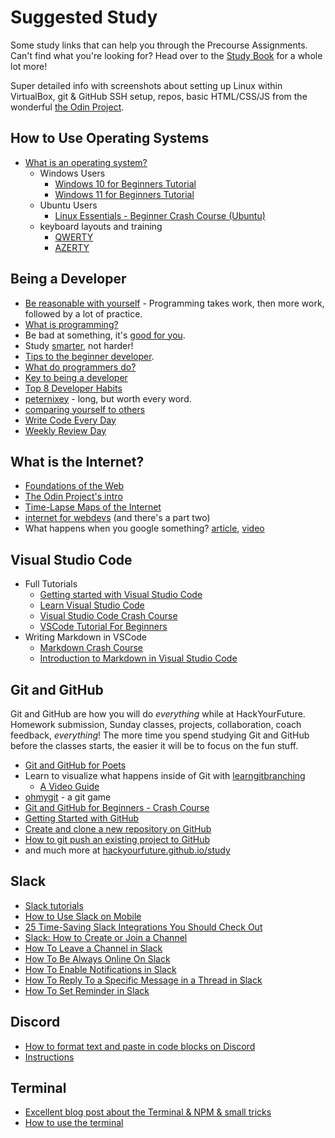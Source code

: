 # Suggested Study

Some study links that can help you through the Precourse Assignments. Can't find
what you're looking for? Head over to the
[Study Book](https://hackyourfuture.github.io/study) for a whole lot more!

Super detailed info with screenshots about setting up Linux within VirtualBox,
git & GitHub SSH setup, repos, basic HTML/CSS/JS from the wonderful
[the Odin Project](https://www.theodinproject.com/paths/foundations/courses/foundations).

## How to Use Operating Systems

- [What is an operating system?](https://edu.gcfglobal.org/en/computerbasics/understanding-operating-systems/1/)
  - Windows Users
    - [Windows 10 for Beginners Tutorial](https://www.youtube.com/watch?v=B-dYlgMMhEk&ab_channel=LearnitTraining)
    - [Windows 11 for Beginners Tutorial](https://www.youtube.com/watch?v=UKn-r3X2CLk)
  - Ubuntu Users
    - [Linux Essentials - Beginner Crash Course (Ubuntu)](https://www.youtube.com/watch?v=n_2jPbQornY&ab_channel=Herbertech)
  - keyboard layouts and training
    - [QWERTY](https://www.qwerty.expert/guest/ITMSCYRG/practice)
    - [AZERTY](https://www.typinglessons-online.com/SelectExerciseWithCharacters?GroupIndex=8)

## Being a Developer

- [Be reasonable with yourself](http://norvig.com/21-days.html) - Programming
  takes work, then more work, followed by a lot of practice.
- [What is programming?](https://shawnr.gitbooks.io/practical-introduction-to-javascript/content/what-is-programming/)
- Be bad at something, it's
  [good for you](https://www.ted.com/talks/eduardo_briceno_how_to_get_better_at_the_things_you_care_about).
- Study [smarter](https://youtu.be/Xt5qpbiqw2g?t=297), not harder!
- [Tips to the beginner developer](https://www.codementor.io/learn-programming/tips-on-becoming-a-software-engineer).
- [What do programmers do?](https://www.youtube.com/watch?v=g4a7_HH9Wbg)
- [Key to being a developer](https://medium.com/@rhamedy/key-habits-and-things-i-wish-i-knew-earlier-as-a-developer-43c9466a0407)
- [Top 8 Developer Habits](https://www.youtube.com/watch?v=DwQ7psiU23I&index=1&list=PL0zVEGEvSaeGY3RMjGo4CgMPN42_U9Glu)
- [peternixey](http://peternixey.com/post/83510597580/how-to-be-a-great-software-developer) -
  long, but worth every word.
- [comparing yourself to others](https://medium.freecodecamp.org/a-better-way-to-compare-yourself-43cf37616570)
- [Write Code Every Day](https://johnresig.com/blog/write-code-every-day/)
- [Weekly Review Day](https://www.youtube.com/watch?v=PlTrxpNaZI8)

## What is the Internet?

- [Foundations of the Web](https://shawnr.gitbooks.io/foundations-of-the-web/)
- [The Odin Project's intro](https://www.theodinproject.com/courses/web-development-101/lessons/how-does-the-web-work)
- [Time-Lapse Maps of the Internet](https://www.vox.com/a/internet-maps)
- [internet for webdevs](https://www.youtube.com/watch?v=e4S8zfLdLgQ) \(and
  there's a part two\)
- What happens when you google something?
  [article](https://github.com/alex/what-happens-when),
  [video](https://www.youtube.com/watch?v=dh406O2v_1c)

## Visual Studio Code

- Full Tutorials
  - [Getting started with Visual Studio Code](https://code.visualstudio.com/docs/introvideos/basics)
  - [Learn Visual Studio Code](https://www.youtube.com/watch?v=yjeHLSrhPao&ab_channel=CodingwithEstefania)
  - [Visual Studio Code Crash Course](https://www.youtube.com/watch?v=WPqXP_kLzpo&ab_channel=freeCodeCamp.org)
  - [VSCode Tutorial For Beginners](https://www.youtube.com/watch?v=ORrELERGIHs&ab_channel=TechWithTim)
- Writing Markdown in VSCode
  - [Markdown Crash Course](https://www.youtube.com/watch?v=HUBNt18RFbo&ab_channel=TraversyMedia)
  - [Introduction to Markdown in Visual Studio Code](https://www.youtube.com/watch?v=pTCROLZLhDM&ab_channel=JamesQQuick)

## Git and GitHub

Git and GitHub are how you will do _everything_ while at HackYourFuture.
Homework submission, Sunday classes, projects, collaboration, coach feedback,
_everything_! The more time you spend studying Git and GitHub before the classes
starts, the easier it will be to focus on the fun stuff.

- [Git and GitHub for Poets](https://www.youtube.com/playlist?list=PLRqwX-V7Uu6ZF9C0YMKuns9sLDzK6zoiV)
- Learn to visualize what happens inside of Git with
  [learngitbranching](https://learngitbranching.js.org/)
  - [A Video Guide](https://www.youtube.com/watch?v=dG0ke9vILQM)
- [ohmygit](https://ohmygit.org/) - a git game
- [Git and GitHub for Beginners - Crash Course](https://www.youtube.com/watch?v=RGOj5yH7evk&ab_channel=freeCodeCamp.org)
- [Getting Started with GitHub](https://help.github.com/en/github/getting-started-with-github)
- [Create and clone a new repository on GitHub](https://www.youtube.com/watch?v=Oz8rtnBJHlA&ab_channel=KahanDataSolutions)
- [How to git push an existing project to GitHub](https://www.theserverside.com/blog/Coffee-Talk-Java-News-Stories-and-Opinions/How-to-push-an-existing-project-to-GitHub)
- and much more at
  [hackyourfuture.github.io/study](https://hackyourfuture.github.io/study)

## Slack

- [Slack tutorials](https://www.youtube.com/playlist?list=PLbuS6lXApAH-I0Vaag2O4L5bnAtmwzZrO)
- [How to Use Slack on Mobile](https://www.youtube.com/watch?v=QAUEAUlnnCQ&ab_channel=AppOfTheDay)
- [25 Time-Saving Slack Integrations You Should Check Out](https://www.youtube.com/watch?v=Oq-Q0jh7H3o&ab_channel=Kinsta)
- [Slack: How to Create or Join a Channel](https://www.youtube.com/watch?v=-jplVzYa2QI&ab_channel=ASULearningExperience%28LX%29)
- [How To Leave a Channel in Slack](https://www.youtube.com/watch?v=XQnjfj-Hu8A&ab_channel=CheckmarkTutorials)
- [How To Be Always Online On Slack](https://www.youtube.com/watch?v=xTid1A0PAIs&list=PLbuS6lXApAH-I0Vaag2O4L5bnAtmwzZrO&index=8&ab_channel=CheckmarkTutorials)
- [How To Enable Notifications in Slack](https://www.youtube.com/watch?v=D_QDM9IoTN8&list=PLbuS6lXApAH-I0Vaag2O4L5bnAtmwzZrO&index=24&ab_channel=CheckmarkTutorials)
- [How To Reply To a Specific Message in a Thread in Slack](https://www.youtube.com/watch?v=8KE8Qnp2Beo&list=PLbuS6lXApAH-I0Vaag2O4L5bnAtmwzZrO&index=52&ab_channel=CheckmarkTutorials)
- [How To Set Reminder in Slack](https://www.youtube.com/watch?v=SCptDZbguuc&list=PLbuS6lXApAH-I0Vaag2O4L5bnAtmwzZrO&index=39&ab_channel=CheckmarkTutorials)

## Discord

- [How to format text and paste in code blocks on Discord](https://gist.github.com/matthewzring/9f7bbfd102003963f9be7dbcf7d40e51)
- [Instructions](https://github.com/HackYourFutureBelgium/home/blob/9c48d8ba996cb8d2d09f37af7fe87387c48e44ee/curriculum/precourse/assets/Discord.pdf)

## Terminal

- [Excellent blog post about the Terminal & NPM & small tricks](https://www.joshwcomeau.com/javascript/terminal-for-js-devs/)
- [How to use the terminal](https://www.freecodecamp.org/news/command-line-for-beginners/)
